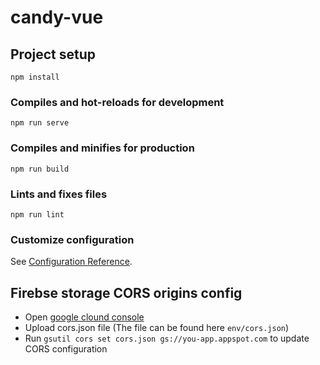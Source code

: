 # candy-vue

## Project setup
```
npm install
```

### Compiles and hot-reloads for development
```
npm run serve
```

### Compiles and minifies for production
```
npm run build
```

### Lints and fixes files
```
npm run lint
```

### Customize configuration
See [Configuration Reference](https://cli.vuejs.org/config/).

## Firebse storage CORS origins config

* Open [google clound console](https://console.cloud.google.com/home/dashboard)
* Upload cors.json file (The file can be found here `env/cors.json`)
* Run ` gsutil cors set cors.json gs://you-app.appspot.com ` to update CORS configuration

